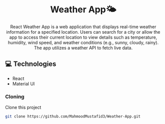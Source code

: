
<h1 align="center" style="font-weight: bold;">Weather App🌤️</h1>


<p align="center">React Weather App is a web application that displays real-time weather information for a specified location. Users can search for a city or allow the app to access their current location to view details such as temperature, humidity, wind speed, and weather conditions (e.g., sunny, cloudy, rainy). The app utilizes a weather API to fetch live data.</p>



<h2 id="technologies">💻 Technologies</h2>

- React
- Material UI

<h3>Cloning</h3>

Clone this project

```bash
git clone https://github.com/MahmoodMustafid3/Weather-App.git
```
